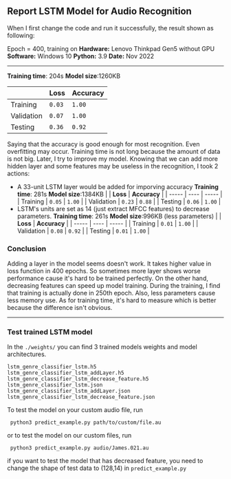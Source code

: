 ## Report LSTM Model for Audio Recognition

When I first change the code and run it successfully, the result shown as following:

Epoch = 400, training on
**Hardware:** Lenovo Thinkpad Gen5 without GPU
**Software:** Windows 10
**Python:** 3.9
**Date:** Nov 2022

---

**Training time**: 204s **Model size**:1260KB

|            | **Loss** | **Accuracy** |
| ---------- | -------- | ------------ |
| Training   | `0.03`   | `1.00`       |
| Validation | `0.07`   | `1.00`       |
| Testing    | `0.36`   | `0.92`       |

Saying that the accuracy is good enough for most recognition. Even overfitting may occur. Training time is not long because the amount of data is not big.
Later, I try to improve my model. Knowing that we can add more hidden layer and some features may be useless in the recognition, I took 2 actions:

- A 33-unit LSTM layer would be added for imporving accuracy
  **Training time**: 281s **Model size**:1384KB
  | | **Loss** | **Accuracy** |
  | ----- | ---- | ----- |
  | Training | `0.05` | `1.00` |
  | Validation | `0.23` | `0.88` |
  | Testing | `0.06` | `1.00` |
- LSTM's units are set as 14 (just extract MFCC features) to decrease parameters.
  **Training time**: 261s **Model size**:996KB (less parameters)
  | | **Loss** | **Accuracy** |
  | ----- | ---- | ----- |
  | Training | `0.01` | `1.00` |
  | Validation | `0.08` | `0.92` |
  | Testing | `0.01` | `1.00` |

### Conclusion

Adding a layer in the model seems doesn't work. It takes higher value in loss function in 400 epochs. So sometimes more layer shows worse performance cause it's hard to be trained perfectly.
On the other hand, decreasing features can speed up model training. During the training, I find that training is actually done in 250th epoch. Also, less parameters cause less memory use.
As for training time, it's hard to measure which is better because the difference isn't obvious.

---

### Test trained LSTM model

In the `./weights/` you can find 3 trained models weights and model architectures.

```
lstm_genre_classifier_lstm.h5
lstm_genre_classifier_lstm_addLayer.h5
lstm_genre_classifier_lstm_decrease_feature.h5
lstm_genre_classifier_lstm.json
lstm_genre_classifier_lstm_addLayer.json
lstm_genre_classifier_lstm_decrease_feature.json
```

To test the model on your custom audio file, run

     python3 predict_example.py path/to/custom/file.au

or to test the model on our custom files, run

     python3 predict_example.py audio/James.021.au

if you want to test the model that has decreased feature, you need to change the shape of test data to (128,14) in `predict_example.py`
